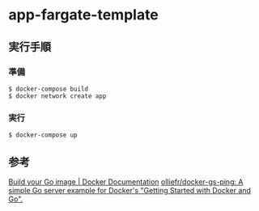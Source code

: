 # app-fargate-template

## 実行手順
### 準備

```
$ docker-compose build
$ docker network create app
```

### 実行

```
$ docker-compose up
```
## 参考
[Build your Go image | Docker Documentation](https://docs.docker.com/language/golang/build-images/)
[olliefr/docker-gs-ping: A simple Go server example for Docker's "Getting Started with Docker and Go".](https://github.com/olliefr/docker-gs-ping)